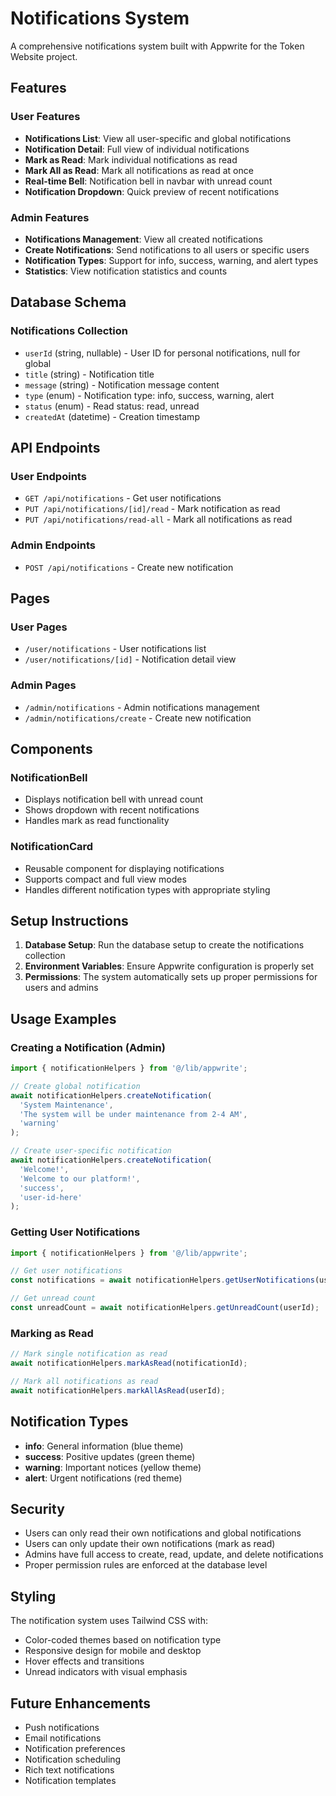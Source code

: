 # Notifications System

A comprehensive notifications system built with Appwrite for the Token Website project.

## Features

### User Features
- **Notifications List**: View all user-specific and global notifications
- **Notification Detail**: Full view of individual notifications
- **Mark as Read**: Mark individual notifications as read
- **Mark All as Read**: Mark all notifications as read at once
- **Real-time Bell**: Notification bell in navbar with unread count
- **Notification Dropdown**: Quick preview of recent notifications

### Admin Features
- **Notifications Management**: View all created notifications
- **Create Notifications**: Send notifications to all users or specific users
- **Notification Types**: Support for info, success, warning, and alert types
- **Statistics**: View notification statistics and counts

## Database Schema

### Notifications Collection
- `userId` (string, nullable) - User ID for personal notifications, null for global
- `title` (string) - Notification title
- `message` (string) - Notification message content
- `type` (enum) - Notification type: info, success, warning, alert
- `status` (enum) - Read status: read, unread
- `createdAt` (datetime) - Creation timestamp

## API Endpoints

### User Endpoints
- `GET /api/notifications` - Get user notifications
- `PUT /api/notifications/[id]/read` - Mark notification as read
- `PUT /api/notifications/read-all` - Mark all notifications as read

### Admin Endpoints
- `POST /api/notifications` - Create new notification

## Pages

### User Pages
- `/user/notifications` - User notifications list
- `/user/notifications/[id]` - Notification detail view

### Admin Pages
- `/admin/notifications` - Admin notifications management
- `/admin/notifications/create` - Create new notification

## Components

### NotificationBell
- Displays notification bell with unread count
- Shows dropdown with recent notifications
- Handles mark as read functionality

### NotificationCard
- Reusable component for displaying notifications
- Supports compact and full view modes
- Handles different notification types with appropriate styling

## Setup Instructions

1. **Database Setup**: Run the database setup to create the notifications collection
2. **Environment Variables**: Ensure Appwrite configuration is properly set
3. **Permissions**: The system automatically sets up proper permissions for users and admins

## Usage Examples

### Creating a Notification (Admin)
```javascript
import { notificationHelpers } from '@/lib/appwrite';

// Create global notification
await notificationHelpers.createNotification(
  'System Maintenance',
  'The system will be under maintenance from 2-4 AM',
  'warning'
);

// Create user-specific notification
await notificationHelpers.createNotification(
  'Welcome!',
  'Welcome to our platform!',
  'success',
  'user-id-here'
);
```

### Getting User Notifications
```javascript
import { notificationHelpers } from '@/lib/appwrite';

// Get user notifications
const notifications = await notificationHelpers.getUserNotifications(userId);

// Get unread count
const unreadCount = await notificationHelpers.getUnreadCount(userId);
```

### Marking as Read
```javascript
// Mark single notification as read
await notificationHelpers.markAsRead(notificationId);

// Mark all notifications as read
await notificationHelpers.markAllAsRead(userId);
```

## Notification Types

- **info**: General information (blue theme)
- **success**: Positive updates (green theme)
- **warning**: Important notices (yellow theme)
- **alert**: Urgent notifications (red theme)

## Security

- Users can only read their own notifications and global notifications
- Users can only update their own notifications (mark as read)
- Admins have full access to create, read, update, and delete notifications
- Proper permission rules are enforced at the database level

## Styling

The notification system uses Tailwind CSS with:
- Color-coded themes based on notification type
- Responsive design for mobile and desktop
- Hover effects and transitions
- Unread indicators with visual emphasis

## Future Enhancements

- Push notifications
- Email notifications
- Notification preferences
- Notification scheduling
- Rich text notifications
- Notification templates









